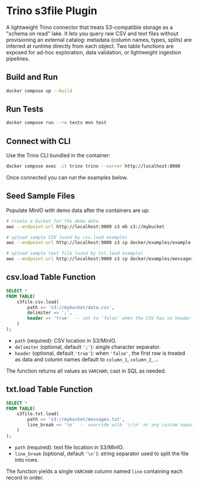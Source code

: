 # Trino s3file Plugin

A lightweight Trino connector that treats S3-compatible storage as a "schema on read" lake. It lets you query raw CSV and text files without provisioning an external catalog: metadata (column names, types, splits) are inferred at runtime directly from each object. Two table functions are exposed for ad-hoc exploration, data validation, or lightweight ingestion pipelines.

## Build and Run

```bash
docker compose up --build
```

## Run Tests 

```bash
docker compose run --rm tests mvn test
```

## Connect with CLI

Use the Trino CLI bundled in the container:

```bash
docker compose exec -it trino trino --server http://localhost:8080
```

Once connected you can run the examples below.

## Seed Sample Files

Populate MinIO with demo data after the containers are up:

```bash
# create a bucket for the demo data
aws --endpoint-url http://localhost:9000 s3 mb s3://mybucket

# upload sample CSV (used by csv.load example)
aws --endpoint-url http://localhost:9000 s3 cp docker/examples/example.csv s3://mybucket/data.csv

# upload sample text file (used by txt.load example)
aws --endpoint-url http://localhost:9000 s3 cp docker/examples/messages.txt s3://mybucket/messages.txt
```

## csv.load Table Function

```sql
SELECT *
FROM TABLE(
    s3file.csv.load(
        path => 's3://mybucket/data.csv',
        delimiter => ';',
        header => 'true'  -- set to 'false' when the CSV has no header row
    )
);
```

- `path` (required): CSV location in S3/MinIO.
- `delimiter` (optional, default `';'`): single character separator.
- `header` (optional, default `'true'`): when `'false'`, the first row is treated as data and column names default to `column_1`, `column_2`, …

The function returns all values as `VARCHAR`; cast in SQL as needed.

## txt.load Table Function

```sql
SELECT *
FROM TABLE(
    s3file.txt.load(
        path => 's3://mybucket/messages.txt',
        line_break => '\n'  -- override with '\r\n' or any custom separator
    )
);
```

- `path` (required): text file location in S3/MinIO.
- `line_break` (optional, default `'\n'`): string separator used to split the file into rows.

The function yields a single `VARCHAR` column named `line` containing each record in order.
